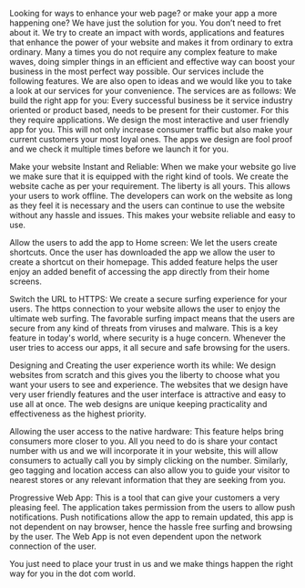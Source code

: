 Looking for ways to enhance your web page? or make your app a more happening one? We have just the solution for you. You don’t need to fret about it. We try to create an impact with words, applications and features that enhance the power of your website and makes it from ordinary to extra ordinary. Many a times you do not require any complex feature to make waves, doing simpler things in an efficient and effective way can boost your business in the most perfect way possible. Our services include the following features. We are also open to ideas and we would like you to take a look at our services for your convenience.
The services are as follows:
We build the right app for you:
Every successful business be it service industry oriented or product based, needs to be present for their customer. For this they require applications. We design the most interactive and user friendly app for you. This will not only increase consumer traffic but also make your current customers your most loyal ones. The apps we design are fool proof and we check it multiple times before we launch it for you. 

Make your website Instant and Reliable:
When we make your website go live we make sure that it is equipped with the right kind of tools. We create the website cache as per your requirement. The liberty is all yours. This allows your users to work offline. The developers can work on the website as long as they feel it is necessary and the users can continue to use the website without any hassle and issues. This makes your website reliable and easy to use.

Allow the users to add the app to Home screen:
We let the users create shortcuts. Once the user has downloaded the app we allow the user to create a shortcut on their homepage. This added feature helps the user enjoy an added benefit of accessing the app directly from their home screens.

Switch the URL to HTTPS:
We create a secure surfing experience for your users. The https connection to your website allows the user to enjoy the ultimate web surfing. The favorable surfing impact means that the users are secure from any kind of threats from viruses and malware. This is a key feature in today's world, where security is a huge concern. Whenever the user tries to access our apps, it all secure and safe browsing for the users.

Designing and Creating the user experience worth its while:
We design websites from scratch and this gives you the liberty to choose what you want your users to see and experience. The websites that we design have very user friendly features and the user interface is attractive and easy to use all at once. The web designs are unique keeping practicality and effectiveness as the highest priority.

Allowing the user access to the native hardware:
This feature helps bring consumers more closer to you. All you need to do is share your contact number with us and we will incorporate it in your website, this will allow consumers to actually call you by simply clicking on the number. Similarly, geo tagging and location access can also allow you to guide your visitor to nearest stores or any relevant information that they are seeking from you. 

Progressive Web App:
 This is a tool that can give your customers a very pleasing feel. The application takes permission from the users to allow push notifications. Push notifications allow the app to remain updated, this app is not dependent on nay browser, hence the hassle free surfing and browsing by the user. The Web App is not even dependent upon the network connection of the user. 



You just need to place your trust in us and we make things happen the right way for you in the dot com world.


